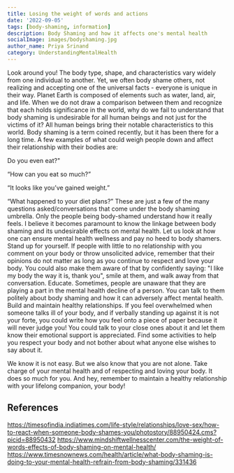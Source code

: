 ```yaml
---  
title: Losing the weight of words and actions
date: '2022-09-05'  
tags: [body-shaming, information]  
description: Body Shaming and how it affects one's mental health 
socialImage: images/bodyshaming.jpg
author_name: Priya Srinand
category: UnderstandingMentalHealth
---  
```


Look around you! The body type, shape, and characteristics vary widely from one individual to another. Yet, we often body shame others, not realizing and accepting one of the universal facts - everyone is unique in their way. Planet Earth is composed of elements such as water, land, air, and life. When we do not draw a comparison between them and recognize that each holds significance in the world, why do we fail to understand that body shaming is undesirable for all human beings and not just for the victims of it? All human beings bring their notable characteristics to this world. Body shaming is a term coined recently, but it has been there for a long time. A few examples of what could weigh people down and affect their relationship with their bodies are:

Do you even eat?"

“How can you eat so much?”

“It looks like you’ve gained weight.”

“What happened to your diet plans?”
These are just a few of the many questions asked/conversations that come under the body shaming umbrella. Only the people being body-shamed understand how it really feels. I believe it becomes paramount to know the linkage between body shaming and its undesirable effects on mental health. Let us look at how one can ensure mental health wellness and pay no heed to body shamers.
Stand up for yourself.
If people with little to no relationship with you comment on your body or throw unsolicited advice, remember that their opinions do not matter as long as you continue to respect and love your body. You could also make them aware of that by confidently saying: "I like my body the way it is, thank you", smile at them, and walk away from that conversation.
Educate.
Sometimes, people are unaware that they are playing a part in the mental health decline of a person. You can talk to them politely about body shaming and how it can adversely affect mental health.
Build and maintain healthy relationships.
If you feel overwhelmed when someone talks ill of your body, and if verbally standing up against it is not your forte, you could write how you feel onto a piece of paper because it will never judge you! You could talk to your close ones about it and let them know their emotional support is appreciated. 
Find some activities to help you respect your body and not bother about what anyone else wishes to say about it. 

We know it is not easy. But we also know that you are not alone. Take charge of your mental health and of respecting and loving your body. It does so much for you. And hey, remember to maintain a healthy relationship with your lifelong companion, your body!

## References

https://timesofindia.indiatimes.com/life-style/relationships/love-sex/how-to-react-when-someone-body-shames-you/photostory/88950424.cms?picid=88950432
https://www.mindshiftwellnesscenter.com/the-weight-of-words-effects-of-body-shaming-on-mental-health/
https://www.timesnownews.com/health/article/what-body-shaming-is-doing-to-your-mental-health-refrain-from-body-shaming/331436

